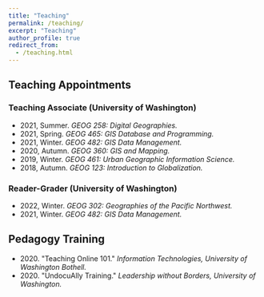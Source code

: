 ```yaml
---
title: "Teaching"
permalink: /teaching/
excerpt: "Teaching"
author_profile: true
redirect_from:
  - /teaching.html
---
```

## Teaching Appointments
### Teaching Associate (University of Washington)
<ul>
  <li>2021, Summer. <i>GEOG 258: Digital Geographies.</i></li>
  <li>2021, Spring. <i>GEOG 465: GIS Database and Programming.</i></li>
  <li>2021, Winter. <i>GEOG 482: GIS Data Management.</i></li>
  <li>2020, Autumn. <i>GEOG 360: GIS and Mapping.</i></li>
  <li>2019, Winter. <i>GEOG 461: Urban Geographic Information Science.</i></li>
  <li>2018, Autumn. <i>GEOG 123: Introduction to Globalization.</i></li>
</ul>

### Reader-Grader (University of Washington)
<ul>
 <li>2022, Winter. <i>GEOG 302: Geographies of the Pacific Northwest.</i></li>
 <li>2021, Winter. <i>GEOG 482: GIS Data Management.</i></li>
</ul>

## Pedagogy Training
<ul>
  <li>2020. "Teaching Online 101." <i>Information Technologies, University of Washington Bothell.</i></li>
 <li>2020.  "UndocuAlly Training." <i>Leadership without Borders, University of Washington.</i></li>
</ul>
